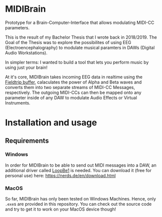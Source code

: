 # MIDIBrain
Prototype for a Brain-Computer-Interface that allows modulating MIDI-CC parameters.

This is the result of my Bachelor Thesis that I wrote back in 2018/2019.
The Goal of the Thesis was to explore the possibilites of using EEG (Electroencephalography) to modulate musical paramters in DAWs (Digital Audio Workstations).

In simpler terms: I wanted to build a tool that lets you perform music by using just your brain!

At it's core, MIDIBrain takes incoming EEG data in realtime using the [Fieldtrip buffer](https://github.com/fieldtrip/fieldtrip/tree/master), calaculates the power of Alpha and Beta waves and converts them into two separate streams of MIDI-CC Messages, respectively.
The outgoing MIDI-CCs can then be mapped onto any parameter inside of any DAW to modulate Audio Effects or Virtual Instruments.

# Installation and usage
## Requirements
### Windows
In order for MIDIBrain to be able to send out MIDI messages into a DAW, an additional driver called [LoopBe1](https://nerds.de/en/loopbe1.html) is needed.
You can download it (free for personal use) here: https://nerds.de/en/download.html

### MacOS
So far, MIDIBrain has only been tested on Windows Machines. Hence, only `.exe`s are provided in this repository. You can check out the source code and try to get it to work on your MacOS device though!

